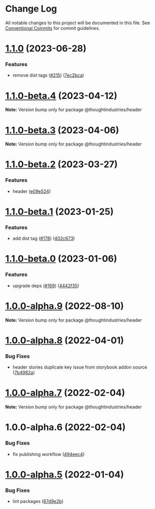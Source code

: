 # Change Log

All notable changes to this project will be documented in this file.
See [Conventional Commits](https://conventionalcommits.org) for commit guidelines.

# [1.1.0](https://github.com/thoughtindustries/helium/compare/@thoughtindustries/header@1.1.0-beta.4...@thoughtindustries/header@1.1.0) (2023-06-28)


### Features

* remove dist tags ([#215](https://github.com/thoughtindustries/helium/issues/215)) ([7ec2bca](https://github.com/thoughtindustries/helium/commit/7ec2bca0750325fe2d6c2528973846d86c082844))





# [1.1.0-beta.4](https://github.com/thoughtindustries/helium/compare/@thoughtindustries/header@1.1.0-beta.2...@thoughtindustries/header@1.1.0-beta.4) (2023-04-12)

**Note:** Version bump only for package @thoughtindustries/header





# [1.1.0-beta.3](https://github.com/thoughtindustries/helium/compare/@thoughtindustries/header@1.1.0-beta.2...@thoughtindustries/header@1.1.0-beta.3) (2023-04-06)

**Note:** Version bump only for package @thoughtindustries/header





# [1.1.0-beta.2](https://github.com/thoughtindustries/helium/compare/@thoughtindustries/header@1.1.0-beta.1...@thoughtindustries/header@1.1.0-beta.2) (2023-03-27)


### Features

* header ([e09e524](https://github.com/thoughtindustries/helium/commit/e09e5246043d3178dc18abf128f090abd8610a4a))





# [1.1.0-beta.1](https://github.com/thoughtindustries/helium/compare/@thoughtindustries/header@1.1.0-beta.0...@thoughtindustries/header@1.1.0-beta.1) (2023-01-25)


### Features

* add dist tag ([#178](https://github.com/thoughtindustries/helium/issues/178)) ([402c673](https://github.com/thoughtindustries/helium/commit/402c67371b68a72d488c977701551b8a91ef5959))





# [1.1.0-beta.0](https://github.com/thoughtindustries/helium/compare/@thoughtindustries/header@1.0.0-alpha.9...@thoughtindustries/header@1.1.0-beta.0) (2023-01-06)


### Features

* upgrade deps ([#169](https://github.com/thoughtindustries/helium/issues/169)) ([4442f35](https://github.com/thoughtindustries/helium/commit/4442f35f6013119bb5e9baf154bdab9a3583b543))





# [1.0.0-alpha.9](https://github.com/thoughtindustries/helium/compare/@thoughtindustries/header@1.0.0-alpha.8...@thoughtindustries/header@1.0.0-alpha.9) (2022-08-10)

**Note:** Version bump only for package @thoughtindustries/header





# [1.0.0-alpha.8](https://github.com/thoughtindustries/helium/compare/@thoughtindustries/header@1.0.0-alpha.7...@thoughtindustries/header@1.0.0-alpha.8) (2022-04-01)


### Bug Fixes

* header stories duplicate key issue from storybook addon source ([7b4982a](https://github.com/thoughtindustries/helium/commit/7b4982a44aa9f87d1bb92f7b4937aff7f52bcd99))





# [1.0.0-alpha.7](https://github.com/thoughtindustries/helium/compare/@thoughtindustries/header@1.0.0-alpha.5...@thoughtindustries/header@1.0.0-alpha.7) (2022-02-04)

**Note:** Version bump only for package @thoughtindustries/header





# 1.0.0-alpha.6 (2022-02-04)


### Bug Fixes

* fix publishing workflow ([494eec4](https://github.com/thoughtindustries/helium/commit/494eec409faa1fed55618af1f6dd76ef6e3f9b8a))





# [1.0.0-alpha.5](https://github.com/thoughtindustries/helium/compare/@thoughtindustries/header@1.0.0-alpha.4...@thoughtindustries/header@1.0.0-alpha.5) (2022-01-04)


### Bug Fixes

* lint packages ([67d9e2b](https://github.com/thoughtindustries/helium/commit/67d9e2b831800c00a0d9c99bfd7f498321242536))
